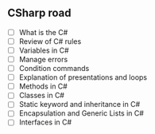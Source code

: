 ## CSharp road
- [ ] What is the C#
- [ ] Review of C# rules
- [ ] Variables in C#
- [ ] Manage errors
- [ ] Condition commands
- [ ] Explanation of presentations and loops
- [ ] Methods in C#
- [ ] Classes in C#
- [ ] Static keyword and inheritance in C#
- [ ] Encapsulation and Generic Lists in C#
- [ ] Interfaces in C#

